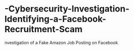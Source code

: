 # -Cybersecurity-Investigation-Identifying-a-Facebook-Recruitment-Scam
nvestigation of a Fake Amazon Job Posting on Facebook
